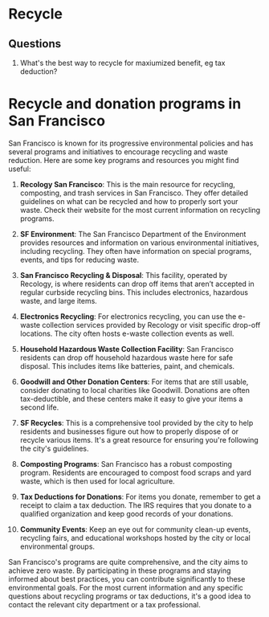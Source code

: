 # Recycle

## Questions

1. What's the best way to recycle for maxiumized benefit, eg tax deduction?

# Recycle and donation programs in San Francisco

San Francisco is known for its progressive environmental policies and has several programs and initiatives to encourage recycling and waste reduction. Here are some key programs and resources you might find useful:

1. **Recology San Francisco**: This is the main resource for recycling, composting, and trash services in San Francisco. They offer detailed guidelines on what can be recycled and how to properly sort your waste. Check their website for the most current information on recycling programs.

2. **SF Environment**: The San Francisco Department of the Environment provides resources and information on various environmental initiatives, including recycling. They often have information on special programs, events, and tips for reducing waste.

3. **San Francisco Recycling & Disposal**: This facility, operated by Recology, is where residents can drop off items that aren’t accepted in regular curbside recycling bins. This includes electronics, hazardous waste, and large items.

4. **Electronics Recycling**: For electronics recycling, you can use the e-waste collection services provided by Recology or visit specific drop-off locations. The city often hosts e-waste collection events as well.

5. **Household Hazardous Waste Collection Facility**: San Francisco residents can drop off household hazardous waste here for safe disposal. This includes items like batteries, paint, and chemicals.

6. **Goodwill and Other Donation Centers**: For items that are still usable, consider donating to local charities like Goodwill. Donations are often tax-deductible, and these centers make it easy to give your items a second life.

7. **SF Recycles**: This is a comprehensive tool provided by the city to help residents and businesses figure out how to properly dispose of or recycle various items. It's a great resource for ensuring you're following the city's guidelines.

8. **Composting Programs**: San Francisco has a robust composting program. Residents are encouraged to compost food scraps and yard waste, which is then used for local agriculture.

9. **Tax Deductions for Donations**: For items you donate, remember to get a receipt to claim a tax deduction. The IRS requires that you donate to a qualified organization and keep good records of your donations.

10. **Community Events**: Keep an eye out for community clean-up events, recycling fairs, and educational workshops hosted by the city or local environmental groups.

San Francisco's programs are quite comprehensive, and the city aims to achieve zero waste. By participating in these programs and staying informed about best practices, you can contribute significantly to these environmental goals. For the most current information and any specific questions about recycling programs or tax deductions, it's a good idea to contact the relevant city department or a tax professional.
